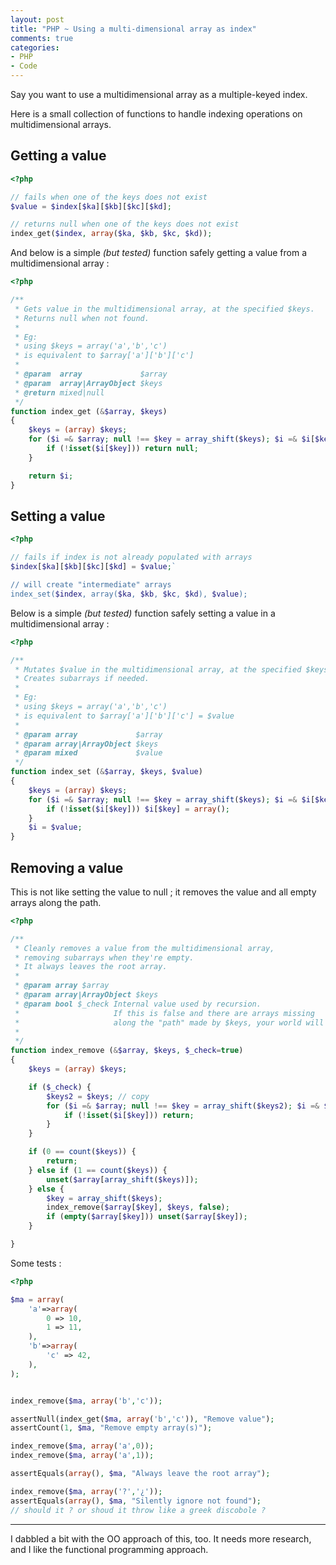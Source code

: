 ```yaml
---
layout: post
title: "PHP ~ Using a multi-dimensional array as index"
comments: true
categories:
- PHP
- Code
---
```


Say you want to use a multidimensional array as a multiple-keyed index.

Here is a small collection of functions to handle indexing operations on multidimensional arrays.


Getting a value
---------------

``` php Usage example of index_get()
<?php

// fails when one of the keys does not exist
$value = $index[$ka][$kb][$kc][$kd];

// returns null when one of the keys does not exist
index_get($index, array($ka, $kb, $kc, $kd));

```

And below is a simple _(but tested)_ function safely getting a value from a multidimensional array :


``` php Get value at specified keys in multidimensional array
<?php

/**
 * Gets value in the multidimensional array, at the specified $keys.
 * Returns null when not found.
 *
 * Eg:
 * using $keys = array('a','b','c')
 * is equivalent to $array['a']['b']['c']
 *
 * @param  array             $array
 * @param  array|ArrayObject $keys
 * @return mixed|null
 */
function index_get (&$array, $keys)
{
    $keys = (array) $keys;
    for ($i =& $array; null !== $key = array_shift($keys); $i =& $i[$key]) {
        if (!isset($i[$key])) return null;
    }

    return $i;
}
```


Setting a value
---------------

``` php
<?php

// fails if index is not already populated with arrays
$index[$ka][$kb][$kc][$kd] = $value;`

// will create "intermediate" arrays
index_set($index, array($ka, $kb, $kc, $kd), $value);

```

Below is a simple _(but tested)_ function safely setting a value in a multidimensional array :

``` php Set value at specified keys in multidimensional array
<?php

/**
 * Mutates $value in the multidimensional array, at the specified $keys.
 * Creates subarrays if needed.
 *
 * Eg:
 * using $keys = array('a','b','c')
 * is equivalent to $array['a']['b']['c'] = $value
 *
 * @param array             $array
 * @param array|ArrayObject $keys
 * @param mixed             $value
 */
function index_set (&$array, $keys, $value)
{
    $keys = (array) $keys;
    for ($i =& $array; null !== $key = array_shift($keys); $i =& $i[$key]) {
        if (!isset($i[$key])) $i[$key] = array();
    }
    $i = $value;
}
```

Removing a value
----------------

This is not like setting the value to null ; it removes the value and all empty arrays along the path.

``` php Remove value at specified keys in multidimensional array
<?php

/**
 * Cleanly removes a value from the multidimensional array,
 * removing subarrays when they're empty.
 * It always leaves the root array.
 *
 * @param array $array
 * @param array|ArrayObject $keys
 * @param bool $_check Internal value used by recursion.
 *                     If this is false and there are arrays missing
 *                     along the "path" made by $keys, your world will burn.
 *
 */
function index_remove (&$array, $keys, $_check=true)
{
    $keys = (array) $keys;

    if ($_check) {
        $keys2 = $keys; // copy
        for ($i =& $array; null !== $key = array_shift($keys2); $i =& $i[$key]) {
            if (!isset($i[$key])) return;
        }
    }

    if (0 == count($keys)) {
        return;
    } else if (1 == count($keys)) {
        unset($array[array_shift($keys)]);
    } else {
        $key = array_shift($keys);
        index_remove($array[$key], $keys, false);
        if (empty($array[$key])) unset($array[$key]);
    }

}
```

Some tests :

``` php
<?php

$ma = array(
    'a'=>array(
        0 => 10,
        1 => 11,
    ),
    'b'=>array(
        'c' => 42,
    ),
);


index_remove($ma, array('b','c'));

assertNull(index_get($ma, array('b','c')), "Remove value");
assertCount(1, $ma, "Remove empty array(s)");

index_remove($ma, array('a',0));
index_remove($ma, array('a',1));

assertEquals(array(), $ma, "Always leave the root array");

index_remove($ma, array('?','¿'));
assertEquals(array(), $ma, "Silently ignore not found");
// should it ? or shoud it throw like a greek discobole ?


```


-----

I dabbled a bit with the OO approach of this, too.
It needs more research, and I like the functional programming approach.

